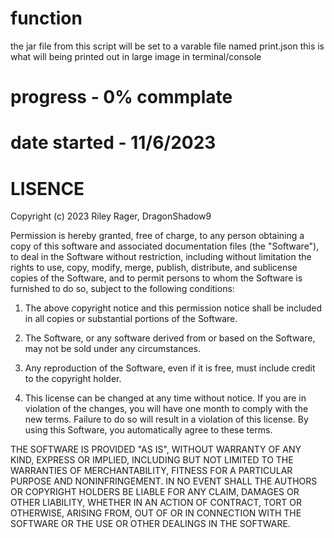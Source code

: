 # function 
the jar file from this script will be set to a varable file named print.json this is what will being printed out in large image in terminal/console 

# progress - 0% commplate 

# date started - 11/6/2023 


# LISENCE 

Copyright (c) 2023 Riley Rager, DragonShadow9

Permission is hereby granted, free of charge, to any person obtaining a copy of this software and associated documentation files (the "Software"), to deal in the Software without restriction, including without limitation the rights to use, copy, modify, merge, publish, distribute, and sublicense copies of the Software, and to permit persons to whom the Software is furnished to do so, subject to the following conditions:

1. The above copyright notice and this permission notice shall be included in all copies or substantial portions of the Software.

2. The Software, or any software derived from or based on the Software, may not be sold under any circumstances.

3. Any reproduction of the Software, even if it is free, must include credit to the copyright holder.

4. This license can be changed at any time without notice. If you are in violation of the changes, you will have one month to comply with the new terms. Failure to do so will result in a violation of this license. By using this Software, you automatically agree to these terms.

THE SOFTWARE IS PROVIDED "AS IS", WITHOUT WARRANTY OF ANY KIND, EXPRESS OR IMPLIED, INCLUDING BUT NOT LIMITED TO THE WARRANTIES OF MERCHANTABILITY, FITNESS FOR A PARTICULAR PURPOSE AND NONINFRINGEMENT. IN NO EVENT SHALL THE AUTHORS OR COPYRIGHT HOLDERS BE LIABLE FOR ANY CLAIM, DAMAGES OR OTHER LIABILITY, WHETHER IN AN ACTION OF CONTRACT, TORT OR OTHERWISE, ARISING FROM, OUT OF OR IN CONNECTION WITH THE SOFTWARE OR THE USE OR OTHER DEALINGS IN THE SOFTWARE.
